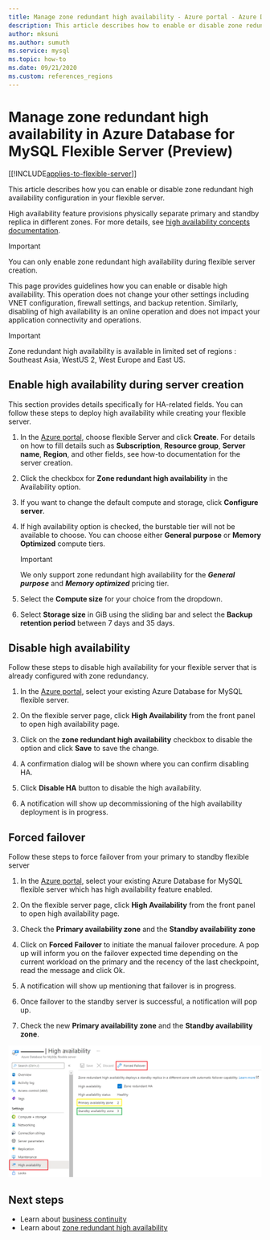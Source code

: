 ```yaml
---
title: Manage zone redundant high availability - Azure portal - Azure Database for MySQL Flexible Server
description: This article describes how to enable or disable zone redundant high availability in Azure Database for MySQL flexible Server through the Azure portal.
author: mksuni
ms.author: sumuth
ms.service: mysql
ms.topic: how-to
ms.date: 09/21/2020
ms.custom: references_regions
---
```


# Manage zone redundant high availability in Azure Database for MySQL Flexible Server (Preview)

[[!INCLUDE[applies-to-flexible-server](../includes/applies-to-flexible-server.md)]]

This article describes how you can enable or disable zone redundant high availability configuration in your flexible server.

High availability feature provisions physically separate primary and standby replica in different zones. For more details, see [high availability concepts documentation](./concepts/../concepts-high-availability.md). 

> [!IMPORTANT]
> You can only enable zone redundant high availability during flexible server creation.

This page provides guidelines how you can enable or disable high availability. This operation does not change your other settings including VNET configuration, firewall settings, and backup retention. Similarly, disabling of high availability is an online operation and does not impact your application connectivity and operations.

> [!IMPORTANT]
> Zone redundant high availability is available in limited set of regions : Southeast Asia, WestUS 2, West Europe and East US.  

## Enable high availability during server creation

This section provides details specifically for HA-related fields. You can follow these steps to deploy high availability while creating your flexible server.

1.  In the [Azure portal](https://portal.azure.com/), choose flexible Server and click **Create**.  For details on how to fill details such as **Subscription**, **Resource group**, **Server name**, **Region**, and other fields, see how-to documentation for the server creation.

2.  Click the checkbox for **Zone redundant high availability** in the Availability option.

3.  If you want to change the default compute and storage, click  **Configure server**.

4.  If high availability option is checked, the burstable tier will not be available to choose. You can choose either
    **General purpose** or **Memory Optimized** compute tiers.

    > [!IMPORTANT]
    > We only support zone redundant high availability for the ***General purpose*** and ***Memory optimized*** pricing tier.

5.  Select the **Compute size** for your choice from the dropdown.

6.  Select **Storage size** in GiB using the sliding bar and select the **Backup retention period** between 7 days and 35 days.   

## Disable high availability

Follow these steps to disable high availability for your flexible server that is already configured with zone redundancy.

1.  In the [Azure portal](https://portal.azure.com/), select your existing Azure Database for MySQL flexible server.

2.  On the flexible server page, click **High Availability** from the front panel to open high availability page.

3.  Click on the **zone redundant high availability** checkbox to disable the option and click **Save** to save the change.

4.  A confirmation dialog will be shown where you can confirm disabling HA.

5.  Click **Disable HA** button to disable the high availability.

6.  A notification will show up decommissioning of the high availability deployment is in progress.


## Forced failover

Follow these steps to force failover from your primary to standby flexible server

1.  In the [Azure portal](https://portal.azure.com/), select your existing Azure Database for MySQL flexible server which has high availability feature enabled.

2.  On the flexible server page, click **High Availability** from the front panel to open high availability page.

3.  Check the **Primary availability zone** and the **Standby availability zone**

4.  Click on **Forced Failover** to initiate the manual failover procedure. A pop up will inform you on the failover expected time depending on the current workload on the primary and the recency of the last checkpoint, read the message and click Ok.
 
5. A notification will show up mentioning that failover is in progress.

6. Once failover to the standby server is successful, a notification will pop up.

7. Check the new **Primary availability zone** and the **Standby availability zone**.

![How to forced failover](media/how-to-configure-high-availability/how-to-forced-failover.png) 

## Next steps

-   Learn about [business continuity](./concepts-business-continuity.md)
-   Learn about [zone redundant high availability](./concepts-high-availability.md)
